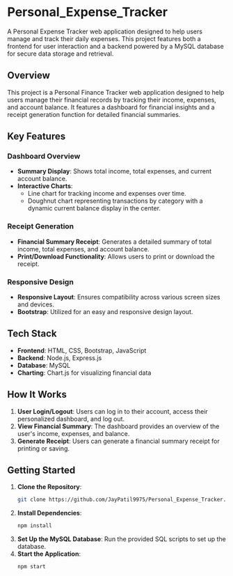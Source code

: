# Personal_Expense_Tracker
A Personal Expense Tracker web application designed to help users manage and track their daily expenses. This project features both a frontend for user interaction and a backend powered by a MySQL database for secure data storage and retrieval.

## Overview

This project is a Personal Finance Tracker web application designed to help users manage their financial records by tracking their income, expenses, and account balance. It features a dashboard for financial insights and a receipt generation function for detailed financial summaries.

## Key Features

### Dashboard Overview
- **Summary Display**: Shows total income, total expenses, and current account balance.
- **Interactive Charts**: 
  - Line chart for tracking income and expenses over time.
  - Doughnut chart representing transactions by category with a dynamic current balance display in the center.
  
### Receipt Generation
- **Financial Summary Receipt**: Generates a detailed summary of total income, total expenses, and account balance.
- **Print/Download Functionality**: Allows users to print or download the receipt.

### Responsive Design
- **Responsive Layout**: Ensures compatibility across various screen sizes and devices.
- **Bootstrap**: Utilized for an easy and responsive design layout.

## Tech Stack
- **Frontend**: HTML, CSS, Bootstrap, JavaScript
- **Backend**: Node.js, Express.js
- **Database**: MySQL
- **Charting**: Chart.js for visualizing financial data

## How It Works
1. **User Login/Logout**: Users can log in to their account, access their personalized dashboard, and log out.
2. **View Financial Summary**: The dashboard provides an overview of the user's income, expenses, and balance.
3. **Generate Receipt**: Users can generate a financial summary receipt for printing or saving.

## Getting Started
1. **Clone the Repository**:
    ```bash
    git clone https://github.com/JayPatil9975/Personal_Expense_Tracker.git
    ```
2. **Install Dependencies**:
    ```bash
    npm install
    ```
3. **Set Up the MySQL Database**: Run the provided SQL scripts to set up the database.
4. **Start the Application**:
    ```bash
    npm start
    ```
